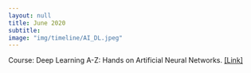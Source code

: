 ```yaml
---
layout: null
title: June 2020
subtitle:
image: "img/timeline/AI_DL.jpeg"
---
```

Course: Deep Learning A-Z: Hands on Artificial Neural Networks. <a href = "https://www.udemy.com/course/deeplearning/"  target = "_blank">[Link]</a>

